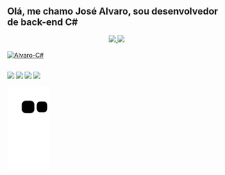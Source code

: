 ## Olá, me chamo José Alvaro, sou desenvolvedor de back-end C#
<div align="center">
  <a href="https://github.com/AlvaroSK">
  <img height="180em" src="https://github-readme-stats.vercel.app/api?username=AlvaroSK&show_icons=true&theme=dracula&include_all_commits=true&count_private=true"/>
  <img height="180em" src="https://github-readme-stats.vercel.app/api/top-langs/?username=AlvaroSK&layout=compact&langs_count=7&theme=dracula"/>
</div>
<div style="display: inline_block"><br>
  <img align="center" alt="Alvaro-C#" height="30" width="40" src="https://cdn.jsdelivr.net/gh/devicons/devicon/icons/csharp/csharp-original.svg">
  
  ##
 
<div>
  <a href = "mailto:alvaro.pepper@gmail.com"><img src="https://img.shields.io/badge/-Gmail-%23333?style=for-the-badge&logo=gmail&logoColor=white" target="_blank"></a>
  <a href="https://www.linkedin.com/in/josealvaro79/" target="_blank"><img src="https://img.shields.io/badge/-LinkedIn-%230077B5?style=for-the-badge&logo=linkedin&logoColor=white" target="_blank"></a>
  <a href="https://wa.me/+5579998427480" target="_blank"><img src="https://img.shields.io/badge/WhatsApp-25D366?style=for-the-badge&logo=whatsapp&logoColor=white" target="_blank"></a>
  <a href="https://instagram.com/alvarostk" target="_blank"><img src="https://img.shields.io/badge/-Instagram-%23E4405F?style=for-the-badge&logo=instagram&logoColor=white" target="_blank"></a>
 
  ![Snake animation](https://github.com/rafaballerini/rafaballerini/blob/output/github-contribution-grid-snake.svg)
 
</div>
